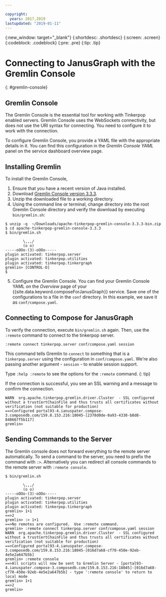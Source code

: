 ```yaml
---

copyright:
  years: 2017,2019
lastupdated: "2019-01-11"
---
```


{:new_window: target="_blank"}
{:shortdesc: .shortdesc}
{:screen: .screen}
{:codeblock: .codeblock}
{:pre: .pre}
{:tip: .tip}

# Connecting to JanusGraph with the Gremlin Console
{: #gremlin-console}

## Gremlin Console

The Gremlin Console is the essential tool for working with Tinkerpop enabled servers. Gremlin Console uses the WebSockets connectivity, but does not use the URI syntax for connecting. You need to configure it to work with the connection.

To configure Gremlin Console, you provide a YAML file with the appropriate details in it. You can find this configuration in the _Gremlin Console YAML_ panel on the service dashboard overview page.

## Installing Gremlin

To install the Gremlin Console,

1. Ensure that you have a recent version of Java installed.
2. Download [Gremlin Console version 3.3.3](https://archive.apache.org/dist/tinkerpop/3.3.3/apache-tinkerpop-gremlin-console-3.3.3-bin.zip).
3. Unzip the downloaded file to a working directory.
4. Using the command line or terminal, change directory into the root Gremlin Console directory and verify the download by executing `bin/gremlin.sh`:

  ```text
  $ unzip -q  ~/Downloads/apache-tinkerpop-gremlin-console-3.3.3-bin.zip
  $ cd apache-tinkerpop-gremlin-console-3.3.3
  $ bin/gremlin.sh

          \,,,/
          (o o)
  -----oOOo-(3)-oOOo-----
  plugin activated: tinkerpop.server
  plugin activated: tinkerpop.utilities
  plugin activated: tinkerpop.tinkergraph
  gremlin> [CONTROL-D]                                                             $

  ```

5. Configure the Gremlin Console. You can find your Gremlin Console YAML on the *Overview* page of your {{site.data.keyword.composeForJanusGraph}} service. Save one of the configurations to a file in the `conf` directory. In this example, we save it as `conf/compose.yaml`.
 
## Connecting to Compose for JanusGraph

To verify the connection, execute `bin/gremlin.sh` again. Then, use the `:remote` command to connect to the tinkerpop server.

```text
:remote connect tinkerpop.server conf/compose.yaml session
```

This command tells Gremlin to `connect` to something that is a `tinkerpop.server` using the configuration in `conf/compose.yaml`. We're also passing another argument - `session` - to enable session support.

Type `:help :remote` to see the options for the `:remote` command.
{: tip}

If the connection is successful, you see an SSL warning and a message to confirm the connection.

```text
WARN  org.apache.tinkerpop.gremlin.driver.Cluster  - SSL configured without a trustCertChainFile and thus trusts all certificates without verification (not suitable for production)
==>Configured portal93-4.ianuspater.compose-3.composedb.com/159.8.153.216:18045-[2378d0de-0a93-4330-b8d8-848667f5b117]
gremlin>
```

## Sending Commands to the Server

The Gremlin console does not forward everything to the remote server automatically. To send a command to the server, you need to prefix the command with `:>`. Alternatively you can redirect all console commands to the remote server with `:remote console`.

```text
$ bin/gremlin.sh                                                                   

        \,,,/
        (o o)
-----oOOo-(3)-oOOo-----
plugin activated: tinkerpop.server
plugin activated: tinkerpop.utilities
plugin activated: tinkerpop.tinkergraph
gremlin> 1+1
==>2
gremlin> :> 1+1
==>No remotes are configured.  Use :remote command.
gremlin> :remote connect tinkerpop.server conf/compose.yaml session
WARN  org.apache.tinkerpop.gremlin.driver.Cluster  - SSL configured without a trustCertChainFile and thus trusts all certificates without verification (not suitable for production)
==>Configured portal93-4.ianuspater.compose-3.composedb.com/159.8.153.216:18045-[016d7a68-cf70-450e-92eb-4e5e2a647b5b]
gremlin> :remote console
==>All scripts will now be sent to Gremlin Server - [portal93-4.ianuspater.compose-3.composedb.com/159.8.153.216:18045]-[016d7a68-cf70-450e-92eb-4e5e2a647b5b] - type ':remote console' to return to local mode
gremlin> 1+1
==>2
gremlin> 

```